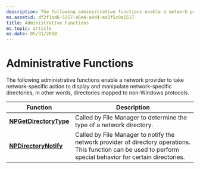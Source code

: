 ```yaml
---
description: The following administrative functions enable a network provider to take network-specific action to display and manipulate network-specific directories, in other words, directories mapped to non-Windows protocols.
ms.assetid: df2f1bd6-5257-46e4-a4d4-ad2f5c0a1517
title: Administrative Functions
ms.topic: article
ms.date: 05/31/2018
---
```


# Administrative Functions

The following administrative functions enable a network provider to take network-specific action to display and manipulate network-specific directories, in other words, directories mapped to non-Windows protocols.



| Function                                         | Description                                                                                                                                                   |
|--------------------------------------------------|---------------------------------------------------------------------------------------------------------------------------------------------------------------|
| [**NPGetDirectoryType**](/windows/desktop/api/Npapi/nf-npapi-npgetdirectorytype) | Called by File Manager to determine the type of a network directory.                                                                                          |
| [**NPDirectoryNotify**](/windows/desktop/api/Npapi/nf-npapi-npdirectorynotify)   | Called by File Manager to notify the network provider of directory operations. This function can be used to perform special behavior for certain directories. |



 

 

 



